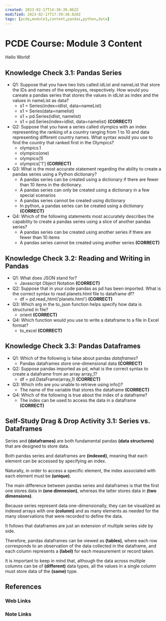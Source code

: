 ```yaml
---
created: 2023-02-17T14:38:39.862Z
modified: 2023-02-17T17:39:38.820Z
tags: [pcde,module3,content,pandas,python,data]
---
```

# PCDE Course: Module 3 Content

Hello World!

## Knowledge Check 3.1: Pandas Series

* Q1: Suppose that you have two lists called idList and nameList that
store the IDs and names of the employyes, respectively.
How would you careate a pandas series that stores the values in idList as index and
the values in nameList as data?
  * s1 = Series(index=idlist, data=nameList)
  * s1 = Series(data=namelist)
  * s1 = pd.Series(idlist, namelist)
  * s1 = pd.Series(index=idlist, data=namelist) **(CORRECT)**
* Q2: Suppose that you have a series called olympics with
an index representing the ranking of a country ranging from 1 to 10 and
data representing different country names.
What syntax would you use to find the country that ranked first in the Olympics?
  * olympics.1
  * olympics(one)
  * olympics(1)
  * olympics['1'] **(CORRECT)**
* Q3: What is the most accurate statement regarding the ability to
create a pandas series using a Python dictionary?
  * A pandas series can be created using a dictionary if
there are fewer than 10 items in the dictionary.
  * A pandas series can only be created using a dictionary in a few special scenarios
  * A pandas series cannot be created using dictionary
  * In python, a pandas series can be created using a dictionary **(CORRECT)**
* Q4: Which of the following statements most accurately describes the capability to
create a pandas series using a slice of another pandas series?
  * A pandas series can be created using another series if there are fewer than 10 items
  * A pandas series cannot be created using another series **(CORRECT)**

## Knowledge Check 3.2: Reading and Writing in Pandas

* Q1: What does JSON stand for?
  * Javascript Object Notation **(CORRECT)**
* Q2: Suppose that in your code pandas as pd has been imported.
What is the correct syntax to read planets.html file to dataframe df?
  * df = pd.read_html('planets.html') **(CORRECT)**
* Q3: Which arg in the to_json function helps specify how data is structured in file?
  * orient **(CORRECT)**
* Q4: Which function would you use to write a dataframe to a file in Excel format?
  * to_excel **(CORRECT)**
  
## Knowledge Check 3.3: Pandas Dataframes

* Q1: Which of the following is false about pandas *dataframes*?
  * Pandas dataframes store one-dimensional data **(CORRECT)**
* Q2: Suppose pandas imported as pd, what is the correct syntax to create a dataframe
from an array array_1?
  * df = pd.DataFrame(array_1) **(CORRECT)**
* Q3: Which info are you unable to retrieve using info()?
  * The name of the variable that stores the dataframe **(CORRECT)**
* Q4: Which of the following is true about the index of a dataframe?
  * The index can be used to access the data in a dataframe **(CORRECT)**

## Self-Study Drag & Drop Activity 3.1: Series vs. Dataframes

Series and **(dataframes)**
are both fundamental pandas **(data structures)**
that are designed to store data.

Both pandas series and dataframes are **(indexed)**,
meaning that each element can be accessed by specifying an index.

Naturally, in order to access a specific element,
the index associated with each element must be **(unique)**.

The main difference between pandas series and
dataframes is that the first one stores data in **(one dimnesion)**,
whereas the latter stores data in **(two dimensions)**.

Because series represent data one-dimensionally,
they can be visualized as indexed arrays with
one **(column)**
and as many elements as needed for
the many observations that were recorded to define the data.

It follows that dataframes are just an extension of multiple series side by side.

Therefore, pandas dataframes can be viewed as **(tables)**,
where each row corresponds to an observation of
the data collected in the dataframe,
and each column represents a **(label)**
for each measurement or record taken.

It is important to keep in mind that,
although the data across multiple columns can be of
**(different)** data types,
all the values in a single column must store data of
the **(same)** type.



## References

### Web Links

<!-- Hidden References -->

### Note Links

<!-- Hidden References -->
